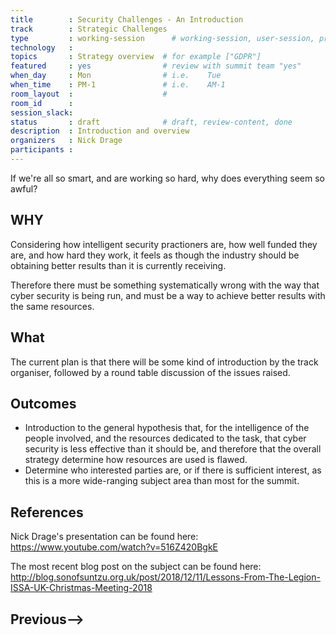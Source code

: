 ```yaml
---
title        : Security Challenges - An Introduction
track        : Strategic Challenges
type         : working-session      # working-session, user-session, product-session
technology   :
topics       : Strategy overview  # for example ["GDPR"]
featured     : yes                # review with summit team "yes"
when_day     : Mon                # i.e.    Tue
when_time    : PM-1               # i.e.    AM-1
room_layout  :                    #
room_id      :
session_slack: 
status       : draft              # draft, review-content, done
description  : Introduction and overview
organizers   : Nick Drage
participants :
---
```


If we're all so smart, and are working so hard, why does everything seem so awful?

## WHY

Considering how intelligent security practioners are, how well funded they are, and how hard they work, it feels as though the industry should be obtaining better results than it is currently receiving.

Therefore there must be something systematically wrong with the way that cyber security is being run, and must be a way to achieve better results with the same resources.

## What

The current plan is that there will be some kind of introduction by the track organiser, followed by a round table discussion of the issues raised.

## Outcomes

* Introduction to the general hypothesis that, for the intelligence of the people involved, and the resources dedicated to the task, that cyber security is less effective than it should be, and therefore that the overall strategy determine how resources are used is flawed.
* Determine who interested parties are, or if there is sufficient interest, as this is a more wide-ranging subject area than most for the summit.

## References

Nick Drage's presentation can be found here: https://www.youtube.com/watch?v=516Z420BgkE

The most recent blog post on the subject can be found here: http://blog.sonofsuntzu.org.uk/post/2018/12/11/Lessons-From-The-Legion-ISSA-UK-Christmas-Meeting-2018


## Previous-->
